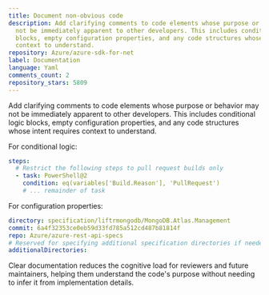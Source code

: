 ```yaml
---
title: Document non-obvious code
description: Add clarifying comments to code elements whose purpose or behavior may
  not be immediately apparent to other developers. This includes conditional logic
  blocks, empty configuration properties, and any code structures whose intent requires
  context to understand.
repository: Azure/azure-sdk-for-net
label: Documentation
language: Yaml
comments_count: 2
repository_stars: 5809
---
```


Add clarifying comments to code elements whose purpose or behavior may not be immediately apparent to other developers. This includes conditional logic blocks, empty configuration properties, and any code structures whose intent requires context to understand.

For conditional logic:
```yaml
steps:
  # Restrict the following steps to pull request builds only
  - task: PowerShell@2
    condition: eq(variables['Build.Reason'], 'PullRequest')
    # ... remainder of task
```

For configuration properties:
```yaml
directory: specification/liftrmongodb/MongoDB.Atlas.Management
commit: 6a4f32353ce0eb59d33fd785a512cd487b81814f
repo: Azure/azure-rest-api-specs
# Reserved for specifying additional specification directories if needed
additionalDirectories: 
```

Clear documentation reduces the cognitive load for reviewers and future maintainers, helping them understand the code's purpose without needing to infer it from implementation details.
